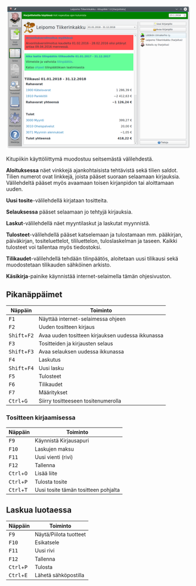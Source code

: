 
 ![](images/ui.png)

Kitupiikin käyttöliittymä muodostuu seitsemästä välilehdestä.

**Aloituksessa** näet vinkkejä ajankohtaisista tehtävistä sekä tilien saldot. Tilien numerot ovat linkkejä, joista pääset suoraan selaamaan kirjauksia. Välilehdeltä pääset myös avaamaan toisen kirjanpidon tai aloittamaan uuden.

**Uusi tosite**-välilehdellä kirjataan tositteita.

**Selauksessa** pääset selaamaan jo tehtyjä kirjauksia.

**Laskut**-välilehdellä näet myyntilaskut ja laskutat myynnistä.

**Tulosteet**-välilehdellä pääset katselemaan ja tulostamaan mm. pääkirjan, päiväkirjan, tositeluettelot, tililuettelon, tuloslaskelman ja taseen. Kaikki tulosteet voi tallentaa myös tiedostoksi.

**Tilikaudet**-välilehdellä tehdään tilinpäätös, aloitetaan uusi tilikausi sekä muodostetaan tilikauden sähköinen arkisto.

**Käsikirja**-painike käynnistää internet-selaimella tämän ohjesivuston.

## Pikanäppäimet

Näppäin   |  Toiminto
----------|----------
<kbd>F1</kbd> | Näyttää internet-selaimessa ohjeen
<kbd>F2</kdb> | Uuden tositteen kirjaus
<kbd>Shift</kbd>+<kbd>F2</kdb> | Avaa uuden tositteen kirjauksen uudessa ikkunassa
<kbd>F3</kdb> | Tositteiden ja kirjausten selaus
<kbd>Shift</kbd>+<kbd>F3</kdb> | Avaa selauksen uudessa ikkunassa
<kbd>F4</kdb> | Laskutus
<kbd>Shift</kbd>+<kbd>F4</kdb> | Uusi lasku
<kbd>F5</kdb> | Tulosteet
<kbd>F6</kdb> | Tilikaudet
<kbd>F7</kdb> | Määritykset
<kbd>Ctrl</kbd>+<kbd>G</kdb> | Siirry tositteeseen tositenumerolla

### Tositteen kirjaamisessa
Näppäin   |  Toiminto
----------|----------
<kbd>F9</kbd> | Käynnistä Kirjausapuri
<kbd>F10</kbd> | Laskujen maksu
<kbd>F11</kbd> | Uusi vienti (rivi)
<kbd>F12</kbd> | Tallenna
<kbd>Ctrl</kbd>+<kbd>O</kdb> | Lisää liite
<kbd>Ctrl</kbd>+<kbd>P</kdb> | Tulosta tosite
<kbd>Ctrl</kbd>+<kbd>T</kdb> | Uusi tosite tämän tositteen pohjalta

## Laskua luotaessa
Näppäin   |  Toiminto
----------|----------
<kbd>F9</kbd> | Näytä/Piilota tuotteet
<kbd>F10</kbd> | Esikatsele
<kbd>F11</kbd> | Uusi rivi
<kbd>F12</kbd> | Tallenna
<kbd>Ctrl</kbd>+<kbd>P</kdb> | Tulosta
<kbd>Ctrl</kbd>+<kbd>E</kdb> | Lähetä sähköpostilla
